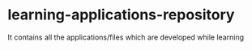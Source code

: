 # learning-applications-repository
It contains all the applications/files which are developed while learning
